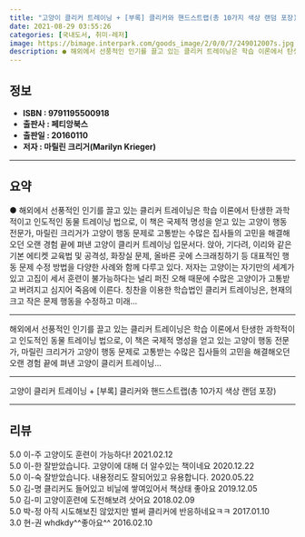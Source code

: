 ```yaml
---
title: "고양이 클리커 트레이닝 + [부록] 클리커와 핸드스트랩(총 10가지 색상 랜덤 포장)"
date: 2021-08-29 03:55:26
categories: [국내도서, 취미-레저]
image: https://bimage.interpark.com/goods_image/2/0/0/7/249012007s.jpg
description: ● 해외에서 선풍적인 인기를 끌고 있는 클리커 트레이닝은 학습 이론에서 탄생한 과학적이고 인도적인 동물 트레이닝 법으로, 이 책은 국제적 명성을 얻고 있는 고양이 행동 전문가, 마릴린 크리거가 고양이 행동 문제로 고통받는 수많은 집사들의 고민을 해결해오던 오랜 경험 끝에 펴낸 고양이
---
```


## **정보**

- **ISBN : 9791195500918**
- **출판사 : 페티앙북스**
- **출판일 : 20160110**
- **저자 : 마릴린 크리거(Marilyn Krieger)**

------



## **요약**

●  해외에서 선풍적인 인기를 끌고 있는 클리커 트레이닝은 학습 이론에서 탄생한 과학적이고 인도적인 동물 트레이닝 법으로, 이 책은 국제적 명성을 얻고 있는 고양이 행동 전문가, 마릴린 크리거가 고양이 행동 문제로 고통받는 수많은 집사들의 고민을 해결해오던 오랜 경험 끝에 펴낸 고양이 클리커 트레이닝 입문서다. 앉아, 기다려, 이리와 같은 기본 에티켓 교육법 및 공격성, 화장실 문제, 올바른 곳에 스크래칭하기 등 대표적인 행동 문제 수정 방법을 다양한 사례와 함께 다루고 있다. 저자는 고양이는 자기만의 세계가 있고 고집이 세서 훈련이 불가능하다는 널리 퍼진 오해 때문에 수많은 고양이가 고통받고 버려지고 심지어 죽음에 이른다. 칭찬을 이용한 학습법인 클리커 트레이닝은, 현재의 크고 작은 문제 행동을 수정하고 미래...

------

해외에서 선풍적인 인기를 끌고 있는 클리커 트레이닝은 학습 이론에서 탄생한 과학적이고 인도적인 동물 트레이닝 법으로, 이 책은 국제적 명성을 얻고 있는 고양이 행동 전문가, 마릴린 크리거가 고양이 행동 문제로 고통받는 수많은 집사들의 고민을 해결해오던 오랜 경험 끝에 펴낸 고양이 클리커 트레이닝... 

------


고양이 클리커 트레이닝 + [부록] 클리커와 핸드스트랩(총 10가지 색상 랜덤 포장) 

------


## **리뷰** 

5.0 이-주 고양이도 훈련이 가능하다! 2021.02.12 <br/>5.0 이-한 잘받았습니다. 고양이에 대해 더 알수있는 책이네요 2020.12.22 <br/>5.0 이-숙 잘받았습니다. 내용정리도 잘되어있고 유용합니다.  2020.05.22 <br/>5.0 김-명 클리커도 들어있고 비닐에 쌓여있어서 책상태 좋아요 2019.12.05 <br/>5.0 김-미 고양이훈련에 도전해보려 삿어요 2018.02.09 <br/>5.0 박-정 아직 시도해보진 않았지만 벌써 클리커에 반응하네요ㅋㅋ 2017.01.10 <br/>3.0 현-권 whdkdy^^좋아요^^ 2016.02.10 <br/>